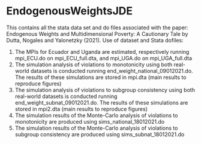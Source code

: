 # EndogenousWeightsJDE
This contains all the stata data set and do files associated with the paper:  Endogenous Weights and Multidimensional Poverty: A Cautionary Tale by Dutta, Nogales and Yalonetzky (2021).  Use of dataset and Stata dofiles:

1. The MPIs for Ecuador and Uganda are estimated, respectively running mpi_ECU.do on mpi_ECU_full.dta, and mpi_UGA.do on mpi_UGA_full.dta 
2. The simulation analysis of violations to monotonicity using both real-world datasets is conducted running end_weight_national_09012021.do. The results of these simulations are stored in mpi.dta (main results to reproduce figures)
3. The simulation analysis of violations to subgroup consistency using both real-world datasets is conducted running end_weight_subnat_09012021.do. The results of these simulations are stored in mpi2.dta (main results to reproduce figures)
4. The simulation results of the Monte-Carlo analysis of violations to monotonicity are produced using sims_national_18012021.do
5. The simulation results of the Monte-Carlo analysis of violations to subgroup consistency are produced using sims_subnat_18012021.do

